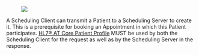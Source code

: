 <figure><img src="interactions/transmit-patient.svg"></figure>

A Scheduling Client can transmit a Patient to a Scheduling Server to create it. This is a prerequisite for booking an Appointment in which this Patient participates. [ HL7® AT Core Patient Profile](https://fhir.hl7.at/HL7-AT-FHIR-Core-R5/StructureDefinition-at-core-patient.html) MUST be used by both the Scheduling Client for the request as well as by the Scheduling Server in the response.
